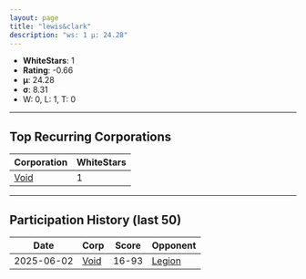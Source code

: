 ```yaml
---
layout: page
title: "lewis&clark"
description: "ws: 1 μ: 24.28"
---
```

- **WhiteStars**: 1
- **Rating**: -0.66
- **μ**: 24.28  
- **σ**: 8.31
- W: 0, L: 1, T: 0

---

## Top Recurring Corporations

| Corporation | WhiteStars |
| --- | --- |
| [Void](https://ws.tsl.rocks/corp/d647d722a09f020b716e059ac7758172a560c7190ac4d7d306c4ede8be6c5e77/) | 1 |

---

## Participation History (last 50)

| Date | Corp | Score | Opponent |
| --- | --- | --- | --- |
| 2025-06-02 | [Void](https://ws.tsl.rocks/corp/d647d722a09f020b716e059ac7758172a560c7190ac4d7d306c4ede8be6c5e77/) | 16-93 | [Legion](https://ws.tsl.rocks/corp/313baaeac1c759ca26e0f4bd3140711cffdfa85c287d4c992dcfb809908cf491/) |